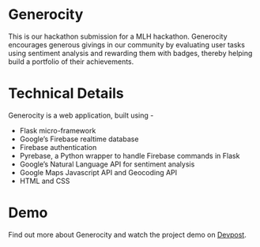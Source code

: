 # Generocity
This is our hackathon submission for a MLH hackathon. Generocity encourages generous givings in our community by evaluating user tasks using sentiment analysis and rewarding them with badges, thereby helping build a portfolio of their achievements. 

# Technical Details
Generocity is a web application, built using - 
- Flask micro-framework
- Google’s Firebase realtime database
- Firebase authentication
- Pyrebase, a Python wrapper to handle Firebase commands in Flask
- Google’s Natural Language API for sentiment analysis
- Google Maps Javascript API and Geocoding API
- HTML and CSS

# Demo
Find out more about Generocity and watch the project demo on [Devpost](https://devpost.com/software/generocity).
